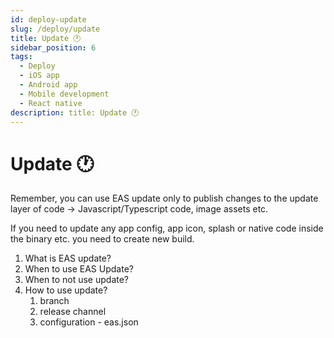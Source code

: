 ```yaml
---
id: deploy-update
slug: /deploy/update
title: Update 🕐
sidebar_position: 6
tags:
  - Deploy
  - iOS app
  - Android app
  - Mobile development
  - React native
description: title: Update 🕐
---
```


# Update 🕐

Remember, you can use EAS update only to publish changes to the update layer of code → Javascript/Typescript code, image assets etc.

If you need to update any app config, app icon, splash or native code inside the binary etc. you need to create new build.

<ol>
<li>What is EAS update? </li>
<li>When to use EAS Update? </li>
<li>When to not use update?</li>
<li>
How to use update?
<ol>
<li>branch</li>
<li>release channel</li>
<li>configuration - eas.json</li>
</ol>
</li>
</ol>
